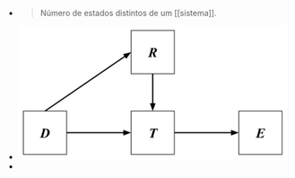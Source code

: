 ---
---

- > Número de estados distintos de um [[sistema]].
- ![LRV_game.svg.png](../assets/LRV_game.svg_1672098387226_0.png)
-